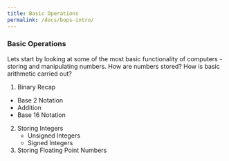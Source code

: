 ```yaml
---
title: Basic Operations
permalink: /docs/bops-intro/
---
```


### Basic Operations  

Lets start by looking at some of the most basic functionality of computers - storing and manipulating numbers. How are numbers stored? How is basic arithmetic carried out?

1. Binary Recap
  * Base 2 Notation
  * Addition
  * Base 16 Notation
2. Storing Integers
   * Unsigned Integers
   * Signed Integers
3. Storing Floating Point Numbers